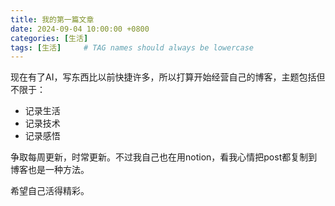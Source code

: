 ```yaml
---
title: 我的第一篇文章
date: 2024-09-04 10:00:00 +0800
categories: [生活]
tags: [生活]     # TAG names should always be lowercase
---
```


现在有了AI，写东西比以前快捷许多，所以打算开始经营自己的博客，主题包括但不限于：

- 记录生活
- 记录技术
- 记录感悟

争取每周更新，时常更新。不过我自己也在用notion，看我心情把post都复制到博客也是一种方法。

希望自己活得精彩。
